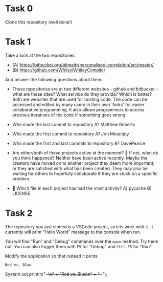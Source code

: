 # Task 0

Clone this repository (well done!)

# Task 1

Take a look at the two repositories:

  * (A) https://bitbucket.org/altmattr/personalised-correlation/src/master/
  * (B) https://github.com/Whiley/WhileyCompiler

And answer the following questions about them:

  * These repositories are at two different websites - github and bitbucket - what are these sites? What service do they provide? Which is better?
Both are websites that are used for hosting code. The code can be accessed and edited by many users in their own 'forks' for easier collaborative programming. It also allows programmers to access previous iterations of the code if something goes wrong.

  * Who made the last commit to repository A?
Matthew Roberts

  * Who made the first commit to repository A?
Jon Mountjoy

  * Who made the first and last commits to repository B?
DavePearce

  * Are either/both of these projects active at the moment? 🤔 If not, what do you think happened?
Neither have been active recently. Maybe the creators have moved on to another project they deem more important, or they are satisfied with what has been created. They may also be waiting for others to hopefully collaborate if they are stuck on a specific problem.

  * 🤔 Which file in each project has had the most activity?
A) pycache
B) LICENSE

# Task 2

The repository you just cloned is a VSCode project, so lets work with it.  It currently will print "Hello World" message to the console when run.

You will find "Run" and "Debug" commands over the `main` method.  Try them out.  You can also trigger them with `F5` for "Debug" and `Ctrl-F5` for "Run"

Modify the application so that instead it prints

~~~~~
Red vs. Blue
~~~~~

System.out.println("~~~~~\n" + "Red vs. Blue\n" + "~~~~~");
